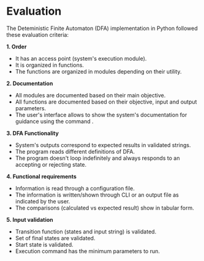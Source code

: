 # Evaluation

The Deteministic Finite Automaton (DFA) implementation in Python followed these evaluation criteria:

**1. Order**
- It has an access point (system's execution module).
- It is organized in functions.
- The functions are organized in modules depending on their utility.

**2. Documentation**
- All modules are documented based on their main objective.
- All functions are documented based on their objective, input and output parameters.
- The user's interface allows to show the system's documentation for guidance using the command <help>.

**3. DFA Functionality**
 - System's outputs correspond to expected results in validated strings.
 - The program reads different definitions of DFA.
 - The program doesn't loop indefinitely and always responds to an accepting or rejecting state.

**4. Functional requirements**
 - Information is read through a configuration file.
 - The information is written/shown through CLI or an output file as indicated by the user.
 - The comparisons (calculated vs expected result) show in tabular form.

**5. Input validation**
- Transition function (states and input string) is validated.
- Set of final states are validated.
- Start state is validated.
- Execution command has the minimum parameters to run.